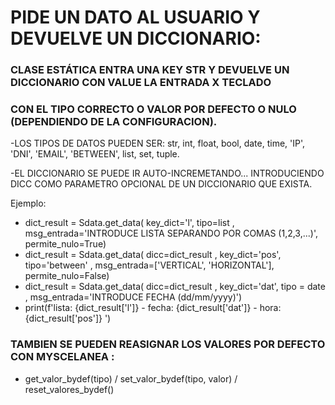# PIDE UN DATO AL USUARIO Y DEVUELVE UN DICCIONARIO: 
### CLASE ESTÁTICA ENTRA UNA KEY STR Y DEVUELVE UN DICCIONARIO CON VALUE LA ENTRADA X TECLADO 
### CON EL TIPO CORRECTO O VALOR POR DEFECTO O NULO (DEPENDIENDO DE LA CONFIGURACION).

-LOS TIPOS DE DATOS PUEDEN SER: str, int, float, bool, date, time, 'IP', 'DNI', 'EMAIL', 'BETWEEN', list, set, tuple.

-EL DICCIONARIO SE PUEDE IR AUTO-INCREMETANDO... INTRODUCIENDO DICC COMO PARAMETRO OPCIONAL DE UN DICCIONARIO QUE EXISTA.

Ejemplo:
* dict_result = Sdata.get_data( key_dict='l', tipo=list , msg_entrada='INTRODUCE LISTA SEPARANDO POR COMAS (1,2,3,...)', permite_nulo=True)
* dict_result = Sdata.get_data( dicc=dict_result , key_dict='pos', tipo='between' , msg_entrada=['VERTICAL', 'HORIZONTAL'], permite_nulo=False)    
* dict_result = Sdata.get_data( dicc=dict_result , key_dict='dat', tipo = date , msg_entrada='INTRODUCE FECHA (dd/mm/yyyy)')    
* print(f'lista: {dict_result['l']} - fecha: {dict_result['dat']} - hora: {dict_result['pos']} ')


### TAMBIEN SE PUEDEN REASIGNAR LOS VALORES POR DEFECTO CON MYSCELANEA : 
- get_valor_bydef(tipo) / set_valor_bydef(tipo, valor) / reset_valores_bydef()